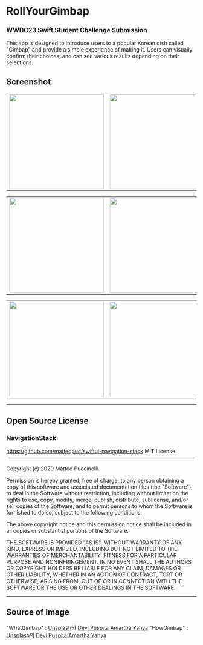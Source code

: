 # RollYourGimbap
### WWDC23 Swift Student Challenge Submission

This app is designed to introduce users to a popular Korean dish called "Gimbap" and provide a simple experience of making it. Users can visually confirm their choices, and can see various results depending on their selections.

## Screenshot

||||
|:--:|:--:|:--:|
|<img src = "https://user-images.githubusercontent.com/96675556/234514517-fae88734-e003-4cfa-9f99-a4e09d89da99.png" width="250">|<img src = "https://user-images.githubusercontent.com/96675556/234514038-ac00be94-e84b-4b6c-9e21-d0c4f50b1ba9.png" width="250">|<img src = "https://user-images.githubusercontent.com/96675556/234514113-cc6cce2e-4d59-45ce-979c-bc1ea9a44ffd.png" width="250">|

||||
|:--:|:--:|:--:|
|<img src = "https://user-images.githubusercontent.com/96675556/234515369-b14fa5a3-4438-4826-988d-a15d309a42f7.png" width="250">|<img src = "https://user-images.githubusercontent.com/96675556/234515520-942e9940-3562-4647-b45e-4527d69926d4.png" width="250">|<img src = "https://user-images.githubusercontent.com/96675556/234515582-68acd0e0-fe80-4f8d-9078-0b08e5366d7a.png" width="250">|

||||
|:--:|:--:|:--:|
|<img src = "https://user-images.githubusercontent.com/96675556/234516464-c339f649-d3a5-4b83-b7f0-ff5c09de256c.png" width="250">|<img src = "https://user-images.githubusercontent.com/96675556/234516104-370ef682-60f4-4b16-b5fd-23d515a765d1.png" width="250">|<img src = "https://user-images.githubusercontent.com/96675556/234516696-90bf5216-f432-41a2-8259-b468537bd4e6.png" width="250">|

---

## Open Source License

### NavigationStack
https://github.com/matteopuc/swiftui-navigation-stack
MIT License

---

Copyright (c) 2020 Matteo Puccinelli.

Permission is hereby granted, free of charge, to any person obtaining a copy
of this software and associated documentation files (the "Software"), to deal
in the Software without restriction, including without limitation the rights
to use, copy, modify, merge, publish, distribute, sublicense, and/or sell
copies of the Software, and to permit persons to whom the Software is
furnished to do so, subject to the following conditions:

The above copyright notice and this permission notice shall be included in all
copies or substantial portions of the Software.

THE SOFTWARE IS PROVIDED "AS IS", WITHOUT WARRANTY OF ANY KIND, EXPRESS OR
IMPLIED, INCLUDING BUT NOT LIMITED TO THE WARRANTIES OF MERCHANTABILITY,
FITNESS FOR A PARTICULAR PURPOSE AND NONINFRINGEMENT. IN NO EVENT SHALL THE
AUTHORS OR COPYRIGHT HOLDERS BE LIABLE FOR ANY CLAIM, DAMAGES OR OTHER
LIABILITY, WHETHER IN AN ACTION OF CONTRACT, TORT OR OTHERWISE, ARISING FROM,
OUT OF OR IN CONNECTION WITH THE SOFTWARE OR THE USE OR OTHER DEALINGS IN THE
SOFTWARE.

---

## Source of Image
"WhatGimbap" : [Unsplash](https://unsplash.com/ko/%EC%82%AC%EC%A7%84/WQzf-T7gCHA?utm_source=unsplash&utm_medium=referral&utm_content=creditCopyText)의 [Devi Puspita Amartha Yahya](https://unsplash.com/@deviyahya?utm_source=unsplash&utm_medium=referral&utm_content=creditCopyText)
"HowGimbap" : [Unsplash](https://unsplash.com/ko/%EC%82%AC%EC%A7%84/WQzf-T7gCHA?utm_source=unsplash&utm_medium=referral&utm_content=creditCopyText)의 [Devi Puspita Amartha Yahya](https://unsplash.com/@deviyahya?utm_source=unsplash&utm_medium=referral&utm_content=creditCopyText)
